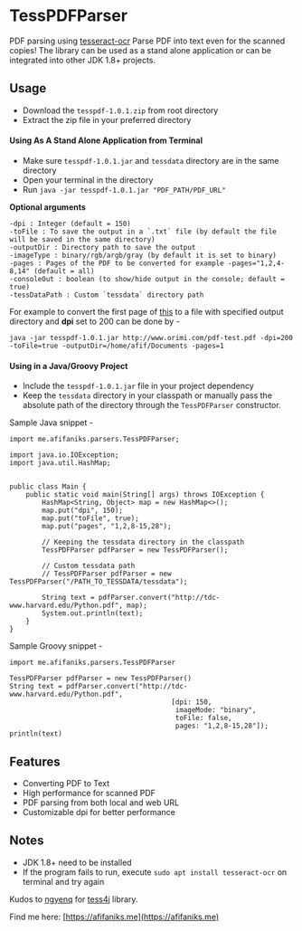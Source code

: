 # TessPDFParser
PDF parsing using [tesseract-ocr](https://github.com/tesseract-ocr/)
Parse PDF into text even for the scanned copies!
The library can be used as a stand alone application or can be integrated into other JDK 1.8+ projects.

## Usage
- Download the `tesspdf-1.0.1.zip` from root directory
- Extract the zip file in your preferred directory

#### Using As A Stand Alone Application from Terminal
- Make sure `tesspdf-1.0.1.jar` and `tessdata` directory are in the same directory
- Open your terminal in the directory
- Run `java -jar tesspdf-1.0.1.jar "PDF_PATH/PDF_URL"`


**Optional arguments**
```
-dpi : Integer (default = 150)
-toFile : To save the output in a `.txt` file (by default the file will be saved in the same directory)
-outputDir : Directory path to save the output
-imageType : binary/rgb/argb/gray (by default it is set to binary)
-pages : Pages of the PDF to be converted for example -pages="1,2,4-8,14" (default = all)
-consoleOut : boolean (to show/hide output in the console; default = true)
-tessDataPath : Custom `tessdata` directory path

```
For example to convert the first page of [this](http://www.orimi.com/pdf-test.pdf) to a file with specified output directory and **dpi** set to 200 can be done by -
```
java -jar tesspdf-1.0.1.jar http://www.orimi.com/pdf-test.pdf -dpi=200 -toFile=true -outputDir=/home/afif/Documents -pages=1
```

#### Using in a Java/Groovy Project
- Include the `tesspdf-1.0.1.jar` file in your project dependency
- Keep the `tessdata` directory in your classpath or manually pass the absolute path of the directory through the `TessPDFParser` constructor.

Sample Java snippet -
```
import me.afifaniks.parsers.TessPDFParser;

import java.io.IOException;
import java.util.HashMap;


public class Main {
    public static void main(String[] args) throws IOException {
        HashMap<String, Object> map = new HashMap<>();
        map.put("dpi", 150);
        map.put("toFile", true);
        map.put("pages", "1,2,8-15,28");

        // Keeping the tessdata directory in the classpath
        TessPDFParser pdfParser = new TessPDFParser();

        // Custom tessdata path
        // TessPDFParser pdfParser = new TessPDFParser("/PATH_TO_TESSDATA/tessdata");

        String text = pdfParser.convert("http://tdc-www.harvard.edu/Python.pdf", map);
        System.out.println(text);
    }
}
```

Sample Groovy snippet -
```
import me.afifaniks.parsers.TessPDFParser

TessPDFParser pdfParser = new TessPDFParser()
String text = pdfParser.convert("http://tdc-www.harvard.edu/Python.pdf",
                                        [dpi: 150,
                                         imageMode: "binary",
                                         toFile: false,
                                         pages: "1,2,8-15,28"]);
println(text)
```

## Features
- Converting PDF to Text
- High performance for scanned PDF
- PDF parsing from both local and web URL
- Customizable dpi for better performance

## Notes
- JDK 1.8+ need to be installed
- If the program fails to run, execute `sudo apt install tesseract-ocr` on terminal and try again

Kudos to [ngyenq](https://github.com/nguyenq) for [tess4j](https://github.com/nguyenq/tess4j) library.


Find me here: [https://afifaniks.me](https://afifaniks.me)
